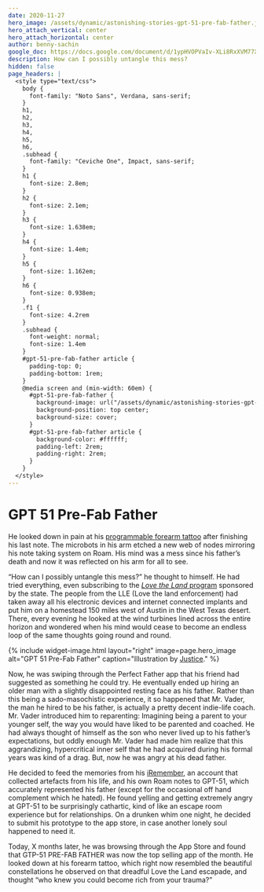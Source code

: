 ```yaml
---
date: 2020-11-27
hero_image: /assets/dynamic/astonishing-stories-gpt-51-pre-fab-father.jpg
hero_attach_vertical: center
hero_attach_horizontal: center
author: benny-sachin
google_doc: https://docs.google.com/document/d/1ypHVOPVaIv-XLi8RxXVM77XIdwEy266-viriWmlBNAg/edit
description: How can I possibly untangle this mess?
hidden: false
page_headers: |
  <style type="text/css">
    body {
      font-family: "Noto Sans", Verdana, sans-serif;
    }
    h1,
    h2,
    h3,
    h4,
    h5,
    h6,
    .subhead {
      font-family: "Ceviche One", Impact, sans-serif;
    }
    h1 {
      font-size: 2.8em;
    }
    h2 {
      font-size: 2.1em;
    }
    h3 {
      font-size: 1.638em;
    }
    h4 {
      font-size: 1.4em;
    }
    h5 {
      font-size: 1.162em;
    }
    h6 {
      font-size: 0.938em;
    }
    .f1 {
      font-size: 4.2rem
    }
    .subhead {
      font-weight: normal;
      font-size: 1.4em
    }
    #gpt-51-pre-fab-father article {
      padding-top: 0;
      padding-bottom: 1rem;
    }
    @media screen and (min-width: 60em) {
      #gpt-51-pre-fab-father {
        background-image: url("/assets/dynamic/astonishing-stories-gpt-51-pre-fab-father-background-radius-50-medium.jpg");
        background-position: top center;
        background-size: cover;
      }
      #gpt-51-pre-fab-father article {
        background-color: #ffffff;
        padding-left: 2rem;
        padding-right: 2rem;
      }
    }
  </style>
---
```

# GPT 51 Pre-Fab Father

He looked down in pain at his [programmable forearm tattoo](https://roamresearch.com/#/app/Astonishing_Stories/page/6jX2RXOls) after finishing his last note. The microbots in his arm etched a new web of nodes mirroring his note taking system on Roam. His mind was a mess since his father’s death and now it was reflected on his arm for all to see.

“How can I possibly untangle this mess?” he thought to himself. He had tried everything, even subscribing to the [_Love the Land_ program](https://roamresearch.com/#/app/Astonishing_Stories/page/b0JBkV_8Q) sponsored by the state. The people from the LLE (Love the land enforcement) had taken away all his electronic devices and internet connected implants and put him on a homestead 150 miles west of Austin in the West Texas desert. There, every evening he looked at the wind turbines lined across the entire horizon and wondered when his mind would cease to become an endless loop of the same thoughts going round and round.

{%
  include widget-image.html
  layout="right"
  image=page.hero_image
  alt="GPT 51 Pre-Fab Father"
  caption="Illustration by [Justice](/members/thelot-justice/)."
%}

Now, he was swiping through the Perfect Father app that his friend had suggested as something he could try. He eventually ended up hiring an older man with a slightly disappointed resting face as his father. Rather than this being a sado-masochistic experience, it so happened that Mr. Vader, the man he hired to be his father, is actually a pretty decent indie-life coach. Mr. Vader introduced him to reparenting: Imagining being a parent to your younger self, the way you would have liked to be parented and coached. He had always thought of himself as the son who never lived up to his father’s expectations, but oddly enough Mr. Vader had made him realize that this aggrandizing, hypercritical inner self that he had acquired during his formal years was kind of a drag. But, now he was angry at his dead father.

He decided to feed the memories from his [iRemember](https://roamresearch.com/#/app/Astonishing_Stories/page/1uBQxh_pw), an account that collected artefacts from his life, and his own Roam notes to GPT-51, which accurately represented his father (except for the occasional off hand complement which he hated). He found yelling and getting extremely angry at GPT-51 to be surprisingly cathartic, kind of like an escape room experience but for relationships. On a drunken whim one night, he decided to submit his prototype to the app store, in case another lonely soul happened to need it.

Today, X months later, he was browsing through the App Store and found that GTP-51 PRE-FAB FATHER was now the top selling app of the month. He looked down at his forearm tattoo, which right now resembled the beautiful constellations he observed on that dreadful Love the Land escapade, and thought “who knew you could become rich from your trauma?”

